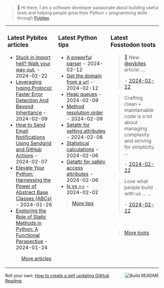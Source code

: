 > 👋 Hi there, I am a software developer passionate about building useful tools and helping people grow their Python + programming skills through <a href="https://pybit.es" target="_blank">Pybites</a>.

<table><tr><td valign="top" width="33%">

### Latest Pybites articles

<ul>

  <li><a href="https://pybit.es/articles/stuck-in-import-hell-walk-your-way-out/" target="_blank">Stuck in import hell? Walk your way out.</a> - 2024-02-22</li>

  <li><a href="https://pybit.es/articles/typing-protocol-abc-alternative/" target="_blank">Leveraging typing.Protocol: Faster Error Detection And Beyond Inheritance</a> - 2024-02-09</li>

  <li><a href="https://pybit.es/articles/how-to-send-email-notifications-using-sendgrid-and-github-actions/" target="_blank">How to Send Email Notifications Using Sendgrid and GitHub Actions</a> - 2024-02-07</li>

  <li><a href="https://pybit.es/articles/elevate-your-python-harnessing-the-power-of-abstract-base-classes-abcs/" target="_blank">Elevate Your Python: Harnessing the Power of Abstract Base Classes (ABCs)</a> - 2024-01-26</li>

  <li><a href="https://pybit.es/articles/exploring-the-role-of-static-methods-in-python-a-functional-perspective/" target="_blank">Exploring the Role of Static Methods in Python: A Functional Perspective</a> - 2024-01-24</li>

</ul>

> <a href="https://pybit.es/articles/" target="_blank">More articles</a>


</td><td valign="top" width="34%">

### Latest Python tips

<ul>

  <li><a href="https://github.com/bbelderbos/bobcodesit/blob/main/notes/20240212164917.md" target="_blank">A powerful parser</a> - 2024-02-12</li>

  <li><a href="https://github.com/bbelderbos/bobcodesit/blob/main/notes/20240212145044.md" target="_blank">Get the domain from a url</a> - 2024-02-12</li>

  <li><a href="https://github.com/bbelderbos/bobcodesit/blob/main/notes/20240209140325.md" target="_blank">Heap queues</a> - 2024-02-09</li>

  <li><a href="https://github.com/bbelderbos/bobcodesit/blob/main/notes/20240209135049.md" target="_blank">Method resolution order</a> - 2024-02-09</li>

  <li><a href="https://github.com/bbelderbos/bobcodesit/blob/main/notes/20240208104128.md" target="_blank">Setattr for setting attributes</a> - 2024-02-08</li>

  <li><a href="https://github.com/bbelderbos/bobcodesit/blob/main/notes/20240206131146.md" target="_blank">Statistical calculations</a> - 2024-02-06</li>

  <li><a href="https://github.com/bbelderbos/bobcodesit/blob/main/notes/20240206102145.md" target="_blank">Getattr for safely access attributes</a> - 2024-02-06</li>

  <li><a href="https://github.com/bbelderbos/bobcodesit/blob/main/notes/20240202112418.md" target="_blank">Is vs ==</a> - 2024-02-02</li>

</ul>

> <a href="https://github.com/bbelderbos/bobcodesit" target="_blank">More tips</a>


</td><td valign="top" width="33%">

### Latest Fosstodon toots


  <blockquote>
  <p>📣 New <span class="h-card"><a class="u-url mention" href="https://fosstodon.org/@pybites">@<span>pybites</span></a></span> article: ...</p>
  - <a href="https://fosstodon.org/@bbelderbos/111976747356897081" target="_blank">2024-02-22</a>
  </blockquote>

  <blockquote>
  <p>Crafting clean + maintainable code is a lot about managing complexity and striving for simplicity. ...</p>
  - <a href="https://fosstodon.org/@bbelderbos/111975980375242014" target="_blank">2024-02-22</a>
  </blockquote>

  <blockquote>
  <p>Love what people build with us ... ...</p>
  - <a href="https://fosstodon.org/@bbelderbos/111975645779901165" target="_blank">2024-02-22</a>
  </blockquote>


<br>

> <a href="https://fosstodon.org/@bbelderbos" target="_blank">More toots</a>


</td></tr></table>

<a href="https://github.com/bbelderbos/bbelderbos/actions" target="_blank"><img src="https://github.com/bbelderbos/bbelderbos/workflows/Daily%20Update/badge.svg" align="right" alt="Build README"></a>Roll your own: <a href="https://pybit.es/articles/how-to-create-a-self-updating-github-readme/" target="_blank">How to create a self updating GitHub Readme</a>.